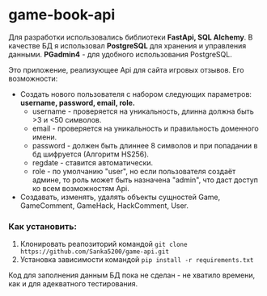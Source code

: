 # game-book-api

Для разработки использовались библиотеки **FastApi, SQL Alchemy**.
В качестве БД я использовал **PostgreSQL** для хранения и управления данными. **PGadmin4** - для удобного использования PostgreSQL.

Это приложение, реализующее Api для сайта игровых отзывов. Его возможности:

- Создать нового пользователя с набором следующих параметров: **username, password, email, role.**
  - username - проверяется на уникальность, длинна должна быть >3 и <50 символов.
  - email - проверяется на уникальность и правильность доменного имени.
  - password - должен быть длиннее 8 символов и при попадании в бд шифруется (Алгоритм HS256).
  - regdate - ставится автоматически.
  - role - по умолчанию "user", но если пользователя создаёт админе, то роль может быть назначена "admin", что даст доступ ко всем возможностям Api.
- Создавать, изменять, удалять объекты сущностей Game, GameComment, GameHack, HackComment, User.

### Как установить:

1. Клонировать реапозиторий командой `git clone https://github.com/Sanka5200/game-api.git`
2. Установка зависимости командой `pip install -r requirements.txt`

Код для заполнения данным БД пока не сделан - не хватило времени, как и для адекватного тестирования.